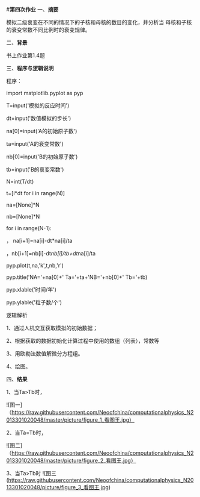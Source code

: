 

#**第四次作业**
一、**摘要**

模拟二级衰变在不同的情况下的子核和母核的数目的变化，并分析当
母核和子核的衰变常数不同比例时的衰变规律。

二、**背景**

书上作业第1.4题

三、**程序与逻辑说明**

程序：

import matplotlib.pyplot as pyp

T=input('模拟的反应时间')

dt=input('数值模拟的步长')

na[0]=input('A的初始原子数')

ta=input('A的衰变常数')

nb[0]=input('B的初始原子数')

tb=input('B的衰变常数')

N=int(T/dt)

t=[i*dt for i in range(N)]

na=[None]*N

nb=[None]*N

for i in range(N-1):
   
 ， na[i+1]=na[i]-dt*na[i]/ta

，nb[i+1]=nb[i]-dt*nb[i]/tb+dt*na[i]/ta

pyp.plot(t,na,'k',t,nb,'r')

pyp.title('NA='+na[0]+'  Ta='+ta+'NB='+nb[0]+'  Tb='+tb)

pyp.xlable('时间/年')

pyp.ylable('粒子数/个')

逻辑解析

1、通过人机交互获取模拟的初始数据；

2、根据获取的数据初始化计算过程中使用的数组（列表），常数等

3、用欧勒法数值解微分方程组。

4、绘图。

四、**结果**

1、当Ta>Tb时，

![图一]（https://raw.githubusercontent.com/Neoofchina/computationalphysics_N2013301020048/master/picture/figure_1_看图王.jpg）

2、当Ta=Tb时，

![图二]（https://raw.githubusercontent.com/Neoofchina/computationalphysics_N2013301020048/master/picture/figure_2_看图王.jpg）

3、当Ta>Tb时
![图三(https://raw.githubusercontent.com/Neoofchina/computationalphysics_N2013301020048/picture/figure_3_看图王.jpg)